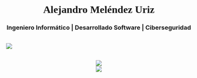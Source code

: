 <h1 align="center" style="font-family:serif;">Alejandro Meléndez Uriz</h1>
<h3 align="center">Ingeniero Informático | Desarrollado Software | Ciberseguridad</h3>
<br>
<img src="https://github.com/user-attachments/assets/7d5d1faf-1d9c-4e49-aa0d-2f7564a457fa"/>
<br>
<br>
<p align="center">
  <a href="https://www.linkedin.com/in/alejandro-mel%C3%A9ndez-526795291/" target="_blank">
    <img src="https://img.shields.io/badge/LinkedIn-Alejandro%20Meléndez-blue?style=flat-square&logo=linkedin"/>
  </a>
  <br/>
  <a href="https://www.540deg.com/" target="_blank">
    <img src="https://img.shields.io/badge/Empresa-540-yellow?style=flat-square&logo=star"/>
  </a>
</p>
